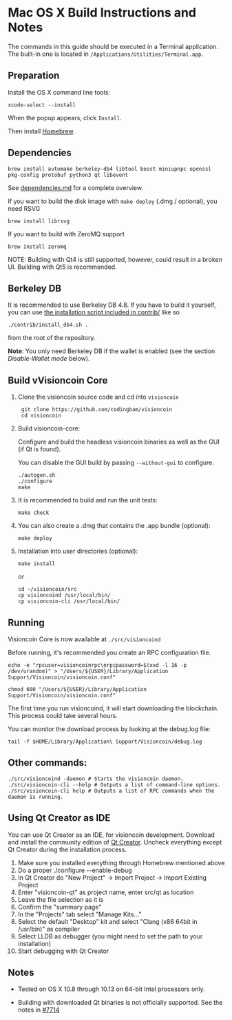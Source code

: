 Mac OS X Build Instructions and Notes
====================================
The commands in this guide should be executed in a Terminal application.
The built-in one is located in `/Applications/Utilities/Terminal.app`.

Preparation
-----------
Install the OS X command line tools:

`xcode-select --install`

When the popup appears, click `Install`.

Then install [Homebrew](https://brew.sh).

Dependencies
----------------------

    brew install automake berkeley-db4 libtool boost miniupnpc openssl pkg-config protobuf python3 qt libevent

See [dependencies.md](dependencies.md) for a complete overview.

If you want to build the disk image with `make deploy` (.dmg / optional), you need RSVG

    brew install librsvg

If you want to build with ZeroMQ support
    
    brew install zeromq

NOTE: Building with Qt4 is still supported, however, could result in a broken UI. Building with Qt5 is recommended.

Berkeley DB
-----------
It is recommended to use Berkeley DB 4.8. If you have to build it yourself,
you can use [the installation script included in contrib/](/contrib/install_db4.sh)
like so

```shell
./contrib/install_db4.sh .
```

from the root of the repository.

**Note**: You only need Berkeley DB if the wallet is enabled (see the section *Disable-Wallet mode* below).

Build vVisioncoin Core
------------------------

1. Clone the visioncoin source code and cd into `visioncoin`

        git clone https://github.com/codingbam/visioncoin
        cd visioncoin

2.  Build visioncoin-core:

    Configure and build the headless visioncoin binaries as well as the GUI (if Qt is found).

    You can disable the GUI build by passing `--without-gui` to configure.

        ./autogen.sh
        ./configure
        make

3.  It is recommended to build and run the unit tests:

        make check

4.  You can also create a .dmg that contains the .app bundle (optional):

        make deploy

5.  Installation into user directories (optional):

        make install

    or

        cd ~/visioncoin/src
        cp visioncoind /usr/local/bin/
        cp visioncoin-cli /usr/local/bin/

Running
-------

Visioncoin Core is now available at `./src/visioncoind`

Before running, it's recommended you create an RPC configuration file.

    echo -e "rpcuser=visioncoinrpc\nrpcpassword=$(xxd -l 16 -p /dev/urandom)" > "/Users/${USER}/Library/Application Support/Visioncoin/visioncoin.conf"

    chmod 600 "/Users/${USER}/Library/Application Support/Visioncoin/visioncoin.conf"

The first time you run visioncoind, it will start downloading the blockchain. This process could take several hours.

You can monitor the download process by looking at the debug.log file:

    tail -f $HOME/Library/Application\ Support/Visioncoin/debug.log

Other commands:
-------

    ./src/visioncoind -daemon # Starts the visioncoin daemon.
    ./src/visioncoin-cli --help # Outputs a list of command-line options.
    ./src/visioncoin-cli help # Outputs a list of RPC commands when the daemon is running.

Using Qt Creator as IDE
------------------------
You can use Qt Creator as an IDE, for visioncoin development.
Download and install the community edition of [Qt Creator](https://www.qt.io/download/).
Uncheck everything except Qt Creator during the installation process.

1. Make sure you installed everything through Homebrew mentioned above
2. Do a proper ./configure --enable-debug
3. In Qt Creator do "New Project" -> Import Project -> Import Existing Project
4. Enter "visioncoin-qt" as project name, enter src/qt as location
5. Leave the file selection as it is
6. Confirm the "summary page"
7. In the "Projects" tab select "Manage Kits..."
8. Select the default "Desktop" kit and select "Clang (x86 64bit in /usr/bin)" as compiler
9. Select LLDB as debugger (you might need to set the path to your installation)
10. Start debugging with Qt Creator

Notes
-----

* Tested on OS X 10.8 through 10.13 on 64-bit Intel processors only.

* Building with downloaded Qt binaries is not officially supported. See the notes in [#7714](https://github.com/bitcoin/bitcoin/issues/7714)
